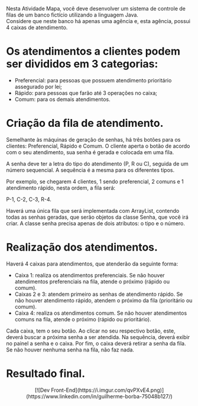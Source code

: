 <p>Nesta Atividade Mapa, você deve desenvolver um sistema de controle de filas de um banco fictício utilizando a linguagem Java.</br> 
  Considere que neste banco há apenas uma agência e, esta agência, possui 4 caixas de atendimento.</p>
 
# Os atendimentos a clientes podem ser divididos em 3 categorias:

- Preferencial: para pessoas que possuem atendimento prioritário assegurado por lei;
- Rápido: para pessoas que farão até 3 operações no caixa;
- Comum: para os demais atendimentos.

# Criação da fila de atendimento.

Semelhante às máquinas de geração de senhas, há três botões para os clientes: Preferencial, Rápido e Comum. O cliente aperta o botão de acordo com o seu atendimento, sua senha é gerada e colocada em uma fila.

A senha deve ter a letra do tipo do atendimento (P, R ou C), seguida de um número sequencial. A sequência é a mesma para os diferentes tipos.

Por exemplo, se chegarem 4 clientes, 1 sendo preferencial, 2 comuns e 1 atendimento rápido, nesta ordem, a fila será:

P-1, C-2, C-3, R-4.

Haverá uma única fila que será implementada com ArrayList, contendo todas as senhas geradas, que serão objetos da classe Senha, que você irá criar.
A classe senha precisa apenas de dois atributos: o tipo e o número.

# Realização dos atendimentos.

Haverá 4 caixas para atendimentos, que atenderão da seguinte forma:

- Caixa 1: realiza os atendimentos preferenciais. Se não houver atendimentos preferenciais na fila, atende o próximo (rápido ou comum).
- Caixas 2 e 3: atendem primeiro as senhas de atendimento rápido. Se não houver atendimento rápido, atendem o próximo da fila (prioritário ou comum).
- Caixa 4: realiza os atendimentos comum. Se não houver atendimentos comuns na fila, atende o próximo (rápido ou prioritário).

Cada caixa, tem o seu botão. Ao clicar no seu respectivo botão, este, deverá buscar a próxima senha a ser atendida. Na sequência, deverá exibir no painel a senha e o caixa. Por fim, o caixa deverá retirar a senha da fila. Se não houver nenhuma senha na fila, não faz nada.

# Resultado final.
<p align="center">
  [![Dev Front-End](https://i.imgur.com/qvPXvE4.png)](https://www.linkedin.com/in/guilherme-borba-75048b127/)
</p>
